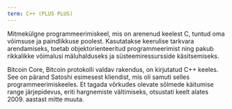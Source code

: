 ```yaml
---
term: C++ (PLUS PLUS)
---
```


Mitmekülgne programmeerimiskeel, mis on arenenud keelest C, tuntud oma võimsuse ja paindlikkuse poolest. Kasutatakse keerulise tarkvara arendamiseks, toetab objektorienteeritud programmeerimist ning pakub rikkalikke võimalusi mäluhalduseks ja süsteemiressursside käsitsemiseks.

Bitcoin Core, Bitcoin protokolli valdav rakendus, on kirjutatud C++ keeles. See on pärand Satoshi esimesest kliendist, mis oli samuti selles programmeerimiskeeles. Et tagada võrkudes olevate sõlmede käitumise range järjepidevus, eriti hargnemiste vältimiseks, otsustati keelt alates 2009. aastast mitte muuta.